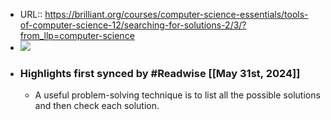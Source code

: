 - URL:: https://brilliant.org/courses/computer-science-essentials/tools-of-computer-science-12/searching-for-solutions-2/3/?from_llp=computer-science
- ![](https://readwise-assets.s3.amazonaws.com/static/images/article3.5c705a01b476.png)
- ### Highlights first synced by #Readwise [[May 31st, 2024]]
    - A useful problem-solving technique is to list all the possible solutions and then check each solution.

